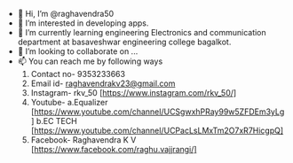 - 👋 Hi, I’m @raghavendra50
- 👀 I’m interested in developing apps.
- 🌱 I’m currently learning engineering Electronics and communication department at basaveshwar engineering college bagalkot.
- 💞️ I’m looking to collaborate on ...
- 📫 You can reach me by following ways
     1. Contact no- 9353233663
     2. Email id- raghavendrakv23@gmail.com
     3. Instagram- rkv_50 [https://www.instagram.com/rkv_50/]
     4. Youtube- a.Equalizer [https://www.youtube.com/channel/UCSgwxhPRay99w5ZFDEm3yLg]
                 b.EC TECH [https://www.youtube.com/channel/UCPacLsLMxTm2O7xR7HicgpQ]
     5. Facebook- Raghavendra K V [https://www.facebook.com/raghu.vajjrangi/]

<!---
raghavendra50/raghavendra50 is a ✨ special ✨ repository because its `README.md` (this file) appears on your GitHub profile.
You can click the Preview link to take a look at your changes.
--->
